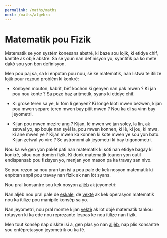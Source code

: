 ```yaml
---
permalink: /maths/maths
next: /maths/algebra
---
```


# Matematik pou Fizik

Matematik se yon systèm konesans abstrè, ki baze sou lojik, ki etidye chif, kantite ak objè abstrè. Sa se youn nan definisyon yo, syantifik pa ko mete dakò sou yon bon definisyon.

Men pou paj sa, sa ki enpotan pou nou, sè ke matematik, nan listwa te itilize lojik pour rezoud problèm ki konkrè:

- Konbyen mouton, kabrit, bèf kochon ki genyen nan pak mwen ? Ki jan pou nou konte ? Sa poze baz aritmetik, syans ki etidye chif.

- Ki grosè teren sa ye, ki fòm li genyen? Ki longè kloti mwen bezwen, kijan pou mwen separe teren mwen bay pitit mwen ? Nou ka di sa vinn bay jeyometri.

- Kijan pou mwen mezire ang ? Kijan, lè mwen wè jan soley, la lin, ak zetwal yo, ap bouje nan syèl la, pou mwen konnen, ki lè, ki jou, ki mwa, ki ane mwen ye ? Kijan mwen ka konnen ki kote mwen ye sou yon bato. Kijan zetwal yo vire ? Se astronomi ak jeyometri ki bay trigonometri.

Nou ka wè gen yon pakèt pati nan matematik ki sòti nan etidye bagay ki konkrè, sitou nan domèn fizik. Ki donk matematik tounen yon outil endispansab pou fizisyen yo, menjan yon mason pa ka travay san nivo.

Se pou rezon sa nou pran tan isi a pou pale de kek nosyon matematik ki enpòtan anpil pou travay nan fizik ak nan lòt syans.

Nou pral konsantre sou kek nosyon [aljèb](/maths/algebra) ak jeyometri:

Nan aljèb nou pral pale de [eskalè](/maths/scalar), de [vektè](/maths/vector) ak kek operasyon matematik nou ka itilize pou manipile konsèp sa yo.

Nan jeyometri, nou pral montre kijan [vektè](/maths/vector) ak lot objè matematik tankou rotasyon ki ka ede nou reprezante lespas ke nou itilize nan fizik.

Men tout konsèp nap diskite isi a, gen plas yo nan [aljèb](/maths/algebra), nap plis konsantre sou entèpretasyon jeyometrik ou ka fè.

